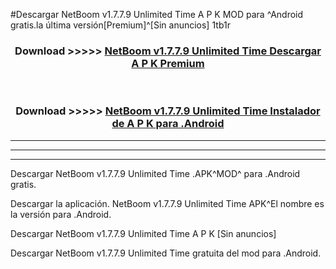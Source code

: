 #Descargar NetBoom v1.7.7.9 Unlimited Time A P K MOD para ^Android gratis.la última versión[Premium]^[Sin anuncios] 1tb1r



<div align="center">
<h3>Download >>>>> <a href="https://es-web.web.app/?es= NetBoom v1.7.7.9 Unlimited Time">NetBoom v1.7.7.9 Unlimited Time Descargar A P K Premium</a></h3><br>

<h3>Download >>>>> <a href="https://es-web.web.app/?es= NetBoom v1.7.7.9 Unlimited Time">NetBoom v1.7.7.9 Unlimited Time Instalador de A P K para .Android</a></h3>
</div>


----------------------------------------------------------

----------------------------------------------------------

----------------------------------------------------------

Descargar NetBoom v1.7.7.9 Unlimited Time .APK^MOD^ para .Android gratis.

Descargar la aplicación. NetBoom v1.7.7.9 Unlimited Time APK^El nombre es la versión para .Android.

Descargar NetBoom v1.7.7.9 Unlimited Time A P K [Sin anuncios]

Descargar NetBoom v1.7.7.9 Unlimited Time gratuita del mod para .Android.